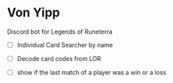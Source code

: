 # Von Yipp
 Discord bot for Legends of Runeterra
 
 -[ ] Individual Card Searcher by name
 -[ ] Decode card codes from LOR
 -[ ] show if the last match of a player was a win or a loss
 

